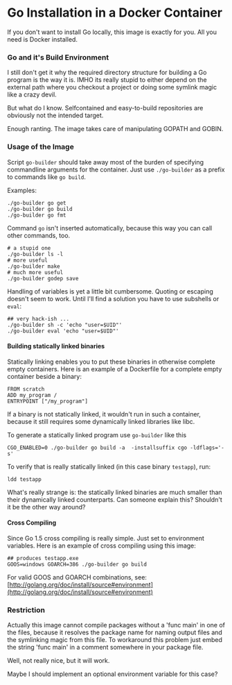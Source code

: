 # Go Installation in a Docker Container

If you don't want to install Go locally, this image is exactly for you. All you need is Docker installed.

### Go and it's Build Environment

I still don't get it why the required directory structure for building a Go program is the way it is. IMHO its really stupid to either depend on the external path where you checkout a project or doing some symlink magic like a crazy devil.

But what do I know. Selfcontained and easy-to-build repositories are obviously not the intended target.

Enough ranting. The image takes care of manipulating GOPATH and GOBIN.

### Usage of the Image

Script `go-builder` should take away most of the burden of specifying commandline arguments for the container. Just use `./go-builder` as a prefix to commands like `go build`.

Examples:

```
./go-builder go get
./go-builder go build
./go-builder go fmt
```

Command `go` isn't inserted automatically, because this way you can call other commands, too.

```
# a stupid one
./go-builder ls -l
# more useful
./go-builder make
# much more useful
./go-builder godep save
```

Handling of variables is yet a little bit cumbersome. Quoting or escaping doesn't seem to work. Until I'll find a solution you have to use subshells or `eval`:

```
## very hack-ish ...
./go-builder sh -c 'echo "user=$UID"'
./go-builder eval 'echo "user=$UID"'
```

#### Building statically linked binaries

Statically linking enables you to put these binaries in otherwise complete empty containers. Here is an example of a Dockerfile for a complete empty container beside a binary:

```
FROM scratch
ADD my_program /
ENTRYPOINT ["/my_program"]
```

If a binary is not statically linked, it wouldn't run in such a container, because it still requires some dynamically linked libraries like libc.

To generate a statically linked program use `go-builder` like this

```
CGO_ENABLED=0 ./go-builder go build -a  -installsuffix cgo -ldflags='-s'
```

To verify that is really statically linked (in this case binary `testapp`), run:

```
ldd testapp
```

What's really strange is: the statically linked binaries are much smaller than their dynamically linked counterparts. Can someone explain this? Shouldn't it be the other way around?

#### Cross Compiling

Since Go 1.5 cross compiling is really simple. Just set to environment variables. Here is an example of cross compiling using this image:

```
## produces testapp.exe
GOOS=windows GOARCH=386 ./go-builder go build
```

For valid GOOS and GOARCH combinations, see: [http://golang.org/doc/install/source#environment](http://golang.org/doc/install/source#environment)

### Restriction

Actually this image cannot compile packages without a 'func main' in one of the files, because it resolves the package name for naming output files and the symlinking magic from this file. To workaround this problem just embed the string 'func main' in a comment somewhere in your package file.

Well, not really nice, but it will work.

Maybe I should implement an optional environment variable for this case?

